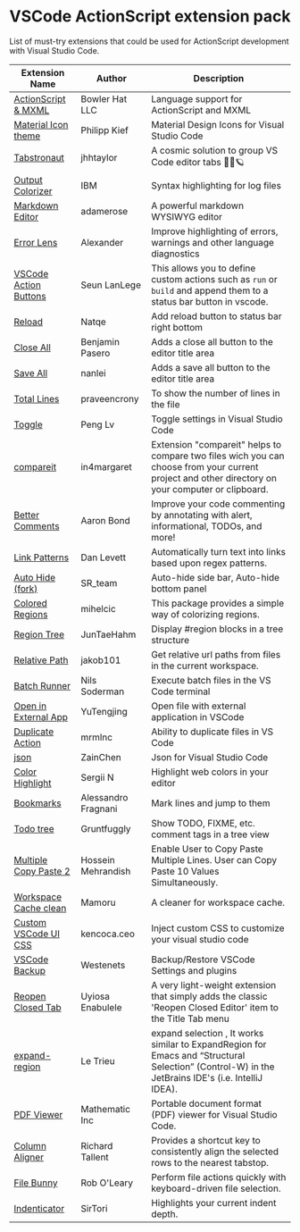 # VSCode ActionScript extension pack

List of must-try extensions that could be used for ActionScript development with Visual Studio Code.

| Extension Name                                                                                                      | Author              | Description                                                                                                                                                                                  |
| ------------------------------------------------------------------------------------------------------------------- | ------------------- | -------------------------------------------------------------------------------------------------------------------------------------------------------------------------------------------- |
| [ActionScript & MXML](https://marketplace.visualstudio.com/items?itemName=bowlerhatllc.vscode-as3mxml)              | Bowler Hat LLC      | Language support for ActionScript and MXML                                                                                                                                                   |
| [Material Icon theme](https://marketplace.visualstudio.com/items?itemName=PKief.material-icon-theme)                | Philipp Kief        | Material Design Icons for Visual Studio Code                                                                                                                                                 |
| [Tabstronaut](https://marketplace.visualstudio.com/items?itemName=jhhtaylor.tabstronaut)                            | jhhtaylor           | A cosmic solution to group VS Code editor tabs 👩‍🚀🪐                                                                                                                                          |
| [Output Colorizer](https://marketplace.visualstudio.com/items?itemName=IBM.output-colorizer)                        | IBM                 | Syntax highlighting for log files                                                                                                                                                            |
| [Markdown Editor](https://marketplace.visualstudio.com/items?itemName=adamerose.markdown-wysiwyg)                   | adamerose           | A powerful markdown WYSIWYG editor                                                                                                                                                           |
| [Error Lens](https://marketplace.visualstudio.com/items?itemName=usernamehw.errorlens)                              | Alexander           | Improve highlighting of errors, warnings and other language diagnostics                                                                                                                      |
| [VSCode Action Buttons](https://marketplace.visualstudio.com/items?itemName=seunlanlege.action-buttons)             | Seun LanLege        | This allows you to define custom actions such as `run` or `build` and append them to a status bar button in vscode.                                                                          |
| [Reload](https://marketplace.visualstudio.com/items?itemName=natqe.reload)                                          | Natqe               | Add reload button to status bar right bottom                                                                                                                                                 |
| [Close All](https://marketplace.visualstudio.com/items?itemName=benjpas.close-all)                                  | Benjamin Pasero     | Adds a close all button to the editor title area                                                                                                                                             |
| [Save All](https://marketplace.visualstudio.com/items?itemName=nanlei.save-all)                                     | nanlei              | Adds a save all button to the editor title area                                                                                                                                              |
| [Total Lines](https://marketplace.visualstudio.com/items?itemName=praveencrony.total-lines)                         | praveencrony        | To show the number of lines in the file                                                                                                                                                      |
| [Toggle](https://marketplace.visualstudio.com/items?itemName=rebornix.toggle)                                       | Peng Lv             | Toggle settings in Visual Studio Code                                                                                                                                                        |
| [compareit](https://marketplace.visualstudio.com/items?itemName=in4margaret.compareit)                              | in4margaret         | Extension "compareit" helps to compare two files wich you can choose from your current project and other directory on your computer or clipboard.                                            |
| [Better Comments](https://marketplace.visualstudio.com/items?itemName=aaron-bond.better-comments)                   | Aaron Bond          | Improve your code commenting by annotating with alert, informational, TODOs, and more!                                                                                                       |
| [Link Patterns](https://marketplace.visualstudio.com/items?itemName=DanLevett.pattern-links)                        | Dan Levett          | Automatically turn text into links based upon regex patterns.                                                                                                                                |
| [Auto Hide (fork)](https://marketplace.visualstudio.com/items?itemName=SR-team.vscode-autohide-fork)                | SR_team             | Auto-hide side bar, Auto-hide bottom panel                                                                                                                                                   |
| [Colored Regions](https://marketplace.visualstudio.com/items?itemName=mihelcic.colored-regions)                     | mihelcic            | This package provides a simple way of colorizing regions.                                                                                                                                    |
| [Region Tree](https://marketplace.visualstudio.com/items?itemName=JunTaeHahm.region-tree)                           | JunTaeHahm          | Display #region blocks in a tree structure                                                                                                                                                   |
| [Relative Path](https://marketplace.visualstudio.com/items?itemName=jakob101.RelativePath)                          | jakob101            | Get relative url paths from files in the current workspace.                                                                                                                                  |
| [Batch Runner](https://marketplace.visualstudio.com/items?itemName=NilsSoderman.batch-runner)                       | Nils Soderman       | Execute batch files in the VS Code terminal                                                                                                                                                  |
| [Open in External App](https://marketplace.visualstudio.com/items?itemName=YuTengjing.open-in-external-app)         | YuTengjing          | Open file with external application in VSCode                                                                                                                                                |
| [Duplicate Action](https://marketplace.visualstudio.com/items?itemName=mrmlnc.vscode-duplicate)                     | mrmlnc              | Ability to duplicate files in VS Code                                                                                                                                                        |
| [json](https://marketplace.visualstudio.com/items?itemName=ZainChen.json)                                           | ZainChen            | Json for Visual Studio Code                                                                                                                                                                  |
| [Color Highlight](https://marketplace.visualstudio.com/items?itemName=naumovs.color-highlight)                      | Sergii N            | Highlight web colors in your editor                                                                                                                                                          |
| [Bookmarks](https://marketplace.visualstudio.com/items?itemName=alefragnani.Bookmarks)                              | Alessandro Fragnani | Mark lines and jump to them                                                                                                                                                                  |
| [Todo tree](https://marketplace.visualstudio.com/items?itemName=Gruntfuggly.todo-tree)                              | Gruntfuggly         | Show TODO, FIXME, etc. comment tags in a tree view                                                                                                                                           |
| [Multiple Copy Paste 2](https://marketplace.visualstudio.com/items?itemName=HosseinMehrandish.multiplecopypaste2)   | Hossein Mehrandish  | Enable User to Copy Paste Multiple Lines. User can Copy Paste 10 Values Simultaneously.                                                                                                      |
| [Workspace Cache clean](https://marketplace.visualstudio.com/items?itemName=MamoruDS.workspace-cacheclean)          | Mamoru              | A cleaner for workspace cache.                                                                                                                                                               |
| [Custom VSCode UI CSS](https://marketplace.visualstudio.com/items?itemName=kencocaceo.customvscodeuicss)            | kencoca.ceo         | Inject custom CSS to customize your visual studio code                                                                                                                                       |
| [VSCode Backup](https://marketplace.visualstudio.com/items?itemName=westenets.vscode-backup)                        | Westenets           | Backup/Restore VSCode Settings and plugins                                                                                                                                                   |
| [Reopen Closed Tab](https://marketplace.visualstudio.com/items?itemName=uyiosa-enabulele.reopenclosedtab)           | Uyiosa Enabulele    | A very light-weight extension that simply adds the classic 'Reopen Closed Editor' item to the Title Tab menu                                                                                 |
| [expand-region](https://marketplace.visualstudio.com/items?itemName=letrieu.expand-region)                          | Le Trieu            | expand selection , It works similar to ExpandRegion for Emacs and “Structural Selection” (Control-W) in the JetBrains IDE's (i.e. IntelliJ IDEA).                                            |
| [PDF Viewer](https://marketplace.visualstudio.com/items?itemName=mathematic.vscode-pdf)                             | Mathematic Inc      | Portable document format (PDF) viewer for Visual Studio Code.                                                                                                                                |
| [Column Aligner](https://marketplace.visualstudio.com/items?itemName=RichardTallentVS.column-aligner)               | Richard Tallent     | Provides a shortcut key to consistently align the selected rows to the nearest tabstop.                                                                                                      |
| [File Bunny](https://marketplace.visualstudio.com/items?itemName=robole.file-bunny)               | Rob O'Leary     | Perform file actions quickly with keyboard-driven file selection.                                                                                                      |
| [Indenticator](https://marketplace.visualstudio.com/items?itemName=SirTori.indenticator)               | SirTori     | Highlights your current indent depth.                                                                                                      |
